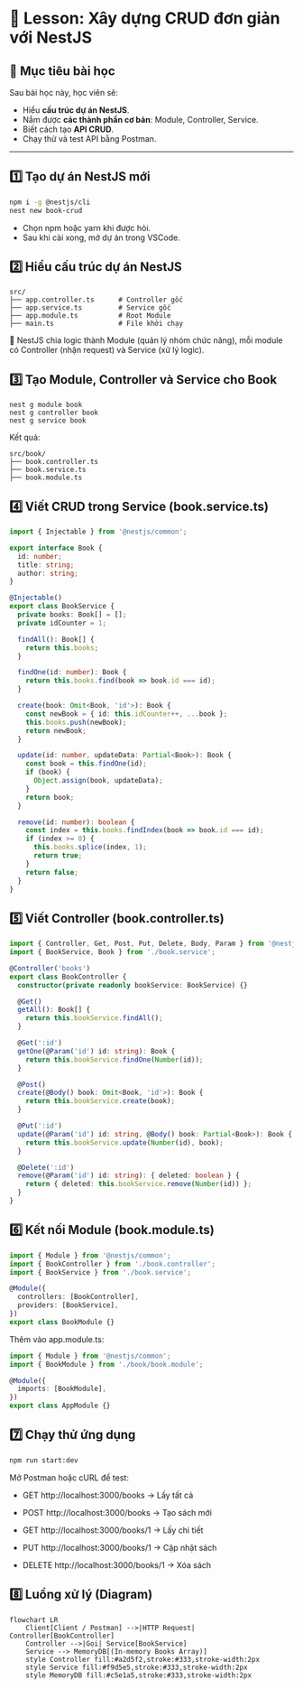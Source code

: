 # 🚀 Lesson: Xây dựng CRUD đơn giản với NestJS

## 🎯 Mục tiêu bài học
Sau bài học này, học viên sẽ:
- Hiểu **cấu trúc dự án NestJS**.
- Nắm được **các thành phần cơ bản**: Module, Controller, Service.
- Biết cách tạo **API CRUD**.
- Chạy thử và test API bằng Postman.

---

## 1️⃣ Tạo dự án NestJS mới
```bash
npm i -g @nestjs/cli
nest new book-crud
```
- Chọn npm hoặc yarn khi được hỏi.
- Sau khi cài xong, mở dự án trong VSCode.
  
## 2️⃣ Hiểu cấu trúc dự án NestJS

```text
src/
├── app.controller.ts      # Controller gốc
├── app.service.ts         # Service gốc
├── app.module.ts          # Root Module
├── main.ts                # File khởi chạy
```
📌 NestJS chia logic thành Module (quản lý nhóm chức năng), mỗi module có Controller (nhận request) và Service (xử lý logic).

## 3️⃣ Tạo Module, Controller và Service cho Book

```text
nest g module book
nest g controller book
nest g service book
```

Kết quả:
```text
src/book/
├── book.controller.ts
├── book.service.ts
├── book.module.ts
```

## 4️⃣ Viết CRUD trong Service (book.service.ts)
```typescript
import { Injectable } from '@nestjs/common';

export interface Book {
  id: number;
  title: string;
  author: string;
}

@Injectable()
export class BookService {
  private books: Book[] = [];
  private idCounter = 1;

  findAll(): Book[] {
    return this.books;
  }

  findOne(id: number): Book {
    return this.books.find(book => book.id === id);
  }

  create(book: Omit<Book, 'id'>): Book {
    const newBook = { id: this.idCounter++, ...book };
    this.books.push(newBook);
    return newBook;
  }

  update(id: number, updateData: Partial<Book>): Book {
    const book = this.findOne(id);
    if (book) {
      Object.assign(book, updateData);
    }
    return book;
  }

  remove(id: number): boolean {
    const index = this.books.findIndex(book => book.id === id);
    if (index >= 0) {
      this.books.splice(index, 1);
      return true;
    }
    return false;
  }
}
```
## 5️⃣ Viết Controller (book.controller.ts)
```typescript
import { Controller, Get, Post, Put, Delete, Body, Param } from '@nestjs/common';
import { BookService, Book } from './book.service';

@Controller('books')
export class BookController {
  constructor(private readonly bookService: BookService) {}

  @Get()
  getAll(): Book[] {
    return this.bookService.findAll();
  }

  @Get(':id')
  getOne(@Param('id') id: string): Book {
    return this.bookService.findOne(Number(id));
  }

  @Post()
  create(@Body() book: Omit<Book, 'id'>): Book {
    return this.bookService.create(book);
  }

  @Put(':id')
  update(@Param('id') id: string, @Body() book: Partial<Book>): Book {
    return this.bookService.update(Number(id), book);
  }

  @Delete(':id')
  remove(@Param('id') id: string): { deleted: boolean } {
    return { deleted: this.bookService.remove(Number(id)) };
  }
}
```
## 6️⃣ Kết nối Module (book.module.ts)
```typescript
import { Module } from '@nestjs/common';
import { BookController } from './book.controller';
import { BookService } from './book.service';

@Module({
  controllers: [BookController],
  providers: [BookService],
})
export class BookModule {}
```
Thêm vào app.module.ts:
```typescript
import { Module } from '@nestjs/common';
import { BookModule } from './book/book.module';

@Module({
  imports: [BookModule],
})
export class AppModule {}
```
## 7️⃣ Chạy thử ứng dụng

```bash
npm run start:dev
```

Mở Postman hoặc cURL để test:

- GET http://localhost:3000/books → Lấy tất cả

- POST http://localhost:3000/books → Tạo sách mới

- GET http://localhost:3000/books/1 → Lấy chi tiết

- PUT http://localhost:3000/books/1 → Cập nhật sách

- DELETE http://localhost:3000/books/1 → Xóa sách

## 8️⃣ Luồng xử lý (Diagram)

```mermaid
flowchart LR
    Client[Client / Postman] -->|HTTP Request| Controller[BookController]
    Controller -->|Gọi| Service[BookService]
    Service --> MemoryDB[(In-memory Books Array)]
    style Controller fill:#a2d5f2,stroke:#333,stroke-width:2px
    style Service fill:#f9d5e5,stroke:#333,stroke-width:2px
    style MemoryDB fill:#c5e1a5,stroke:#333,stroke-width:2px
```
  
